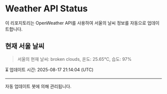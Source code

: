 
# Weather API Status

이 리포지토리는 OpenWeather API를 사용하여 서울의 날씨 정보를 자동으로 업데이트합니다.

## 현재 서울 날씨
> 서울의 현재 날씨: broken clouds, 온도: 25.65°C, 습도: 97%

⏳ 업데이트 시간: 2025-08-17 21:14:04 (UTC)

---
자동 업데이트 봇에 의해 관리됩니다.
